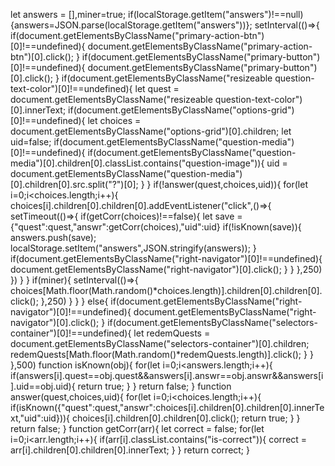 
let answers = [],miner=true;
if(localStorage.getItem("answers")!==null){answers=JSON.parse(localStorage.getItem("answers"))};
setInterval(()=>{
    if(document.getElementsByClassName("primary-action-btn")[0]!==undefined){
        document.getElementsByClassName("primary-action-btn")[0].click();
    }
    if(document.getElementsByClassName("primary-button")[0]!==undefined){
        document.getElementsByClassName("primary-button")[0].click();
    }
    if(document.getElementsByClassName("resizeable question-text-color")[0]!==undefined){
        let quest = document.getElementsByClassName("resizeable question-text-color")[0].innerText;
        if(document.getElementsByClassName("options-grid")[0]!==undefined){
            let choices = document.getElementsByClassName("options-grid")[0].children;
            let uid=false;
            if(document.getElementsByClassName("question-media")[0]!==undefined){
                if(document.getElementsByClassName("question-media")[0].children[0].classList.contains("question-image")){
                    uid = document.getElementsByClassName("question-media")[0].children[0].src.split("?")[0];
                }
            }
            if(!answer(quest,choices,uid)){
                for(let i=0;i<choices.length;i++){
                    choices[i].children[0].children[0].addEventListener("click",()=>{
                        setTimeout(()=>{
                            if(getCorr(choices)!==false){
                                let save = {"quest":quest,"answr":getCorr(choices),"uid":uid}
                                if(!isKnown(save)){
                                    answers.push(save);
                                    localStorage.setItem("answers",JSON.stringify(answers));
                                }
                                if(document.getElementsByClassName("right-navigator")[0]!==undefined){
                                    document.getElementsByClassName("right-navigator")[0].click();
                                }
                            }
                        },250)
                    })
                }
            }
            if(miner){
                setInterval(()=>{
                    choices[Math.floor(Math.random()*choices.length)].children[0].children[0].click();
                },250)
            }
        }
    }
    else{
        if(document.getElementsByClassName("right-navigator")[0]!==undefined){
            document.getElementsByClassName("right-navigator")[0].click();
        }
        if(document.getElementsByClassName("selectors-container")[0]!==undefined){
            let redemQuests = document.getElementsByClassName("selectors-container")[0].children;
            redemQuests[Math.floor(Math.random()*redemQuests.length)].click();
        }
    }
},500)
function isKnown(obj){
    for(let i=0;i<answers.length;i++){
        if(answers[i].quest==obj.quest&&answers[i].answr==obj.answr&&answers[i].uid==obj.uid){
            return true;
        }
    }
    return false;
}
function answer(quest,choices,uid){
    for(let i=0;i<choices.length;i++){
        if(isKnown({"quest":quest,"answr":choices[i].children[0].children[0].innerText,"uid":uid})){
            choices[i].children[0].children[0].click();
            return true;
        }
    }
    return false;
}
function getCorr(arr){
    let correct = false;
    for(let i=0;i<arr.length;i++){
        if(arr[i].classList.contains("is-correct")){
            correct = arr[i].children[0].children[0].innerText;
        }
    }
    return correct;
}
